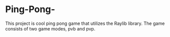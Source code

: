 # Ping-Pong-
This project is cool ping pong game that utilizes the Raylib library. The game consists of two game modes, pvb and pvp. 
